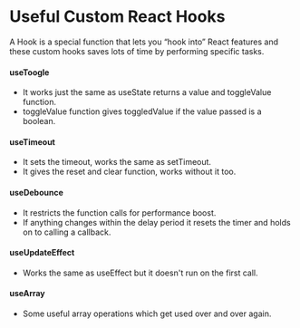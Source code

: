 # Useful Custom React Hooks

A Hook is a special function that lets you “hook into” React features and these custom hooks saves lots of time by performing specific tasks.

#### useToogle 
- It works just the same as useState returns a value and toggleValue function.
- toggleValue function gives toggledValue if the value passed is a boolean.

#### useTimeout
- It sets the timeout, works the same as setTimeout.
- It gives the reset and clear function, works without it too.

#### useDebounce 
- It restricts the function calls for performance boost.
- If anything changes within the delay period it resets the timer and holds on to calling a callback.

#### useUpdateEffect 
- Works the same as useEffect but it doesn't run on the first call.

#### useArray 
- Some useful array operations which get used over and over again.